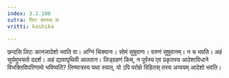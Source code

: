 ```yaml
---
index: 3.2.106
sutra: लिटः कानज् वा
vritti: kashika

---
```

छन्दसि लिटः कानजादेशो भवति वा। अग्निं चिक्यानः। सोमं सुषुवाणः। वरुणं सुषुवानम्। न च भवति। अहं सूर्यमुभयतो ददर्श। अहं द्यावापृथिवी आततान। लिड्ग्रहणं किम्, न पूर्वस्य एव प्रकृतस्य आदेशाविधाने विभक्तिविपरिणामो भविष्यति? लिण्मात्रस्य यथा स्यात्, यो ऽपि परोक्षे विहितस् तस्य अप्ययम् आदेशो भवति।